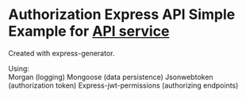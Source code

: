 # Authorization Express API Simple Example for <a href="https://github.com/maurodv3/Express-API">API service</a>

Created with express-generator.

Using: <br>
  Morgan (logging)
  Mongoose (data persistence)
  Jsonwebtoken (authorization token)
  Express-jwt-permissions (authorizing endpoints)
